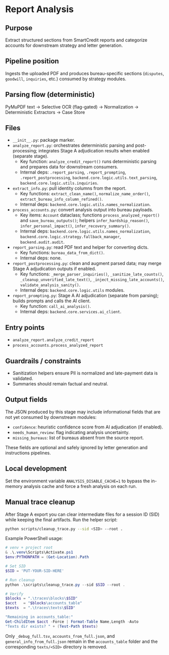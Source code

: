 # Report Analysis

## Purpose
Extract structured sections from SmartCredit reports and categorize accounts for downstream strategy and letter generation.

## Pipeline position
Ingests the uploaded PDF and produces bureau-specific sections (`disputes`, `goodwill`, `inquiries`, etc.) consumed by strategy modules.

## Parsing flow (deterministic)
PyMuPDF text → Selective OCR (flag-gated) → Normalization → Deterministic Extractors → Case Store

## Files
- `__init__.py`: package marker.
- `analyze_report.py`: orchestrates deterministic parsing and post-processing; integrates Stage A adjudication results when enabled (separate stage).
  - Key function: `analyze_credit_report()` runs deterministic parsing and prepares data for downstream consumers.
  - Internal deps: `.report_parsing`, `.report_prompting`, `.report_postprocessing`, `backend.core.logic.utils.text_parsing`, `backend.core.logic.utils.inquiries`.
- `extract_info.py`: pull identity columns from the report.
  - Key functions: `extract_clean_name()`, `normalize_name_order()`, `extract_bureau_info_column_refined()`.
  - Internal deps: `backend.core.logic.utils.names_normalization`.
- `process_accounts.py`: convert analysis output into bureau payloads.
  - Key items: `Account` dataclass; functions `process_analyzed_report()` and `save_bureau_outputs()`; helpers `infer_hardship_reason()`, `infer_personal_impact()`, `infer_recovery_summary()`.
  - Internal deps: `backend.core.logic.utils.names_normalization`, `backend.core.logic.strategy.fallback_manager`, `backend.audit.audit`.
- `report_parsing.py`: read PDF text and helper for converting dicts.
  - Key functions: `bureau_data_from_dict()`.
  - Internal deps: none.
- `report_postprocessing.py`: clean and augment parsed data; may merge Stage A adjudication outputs if enabled.
  - Key functions: `_merge_parser_inquiries()`, `_sanitize_late_counts()`, `_cleanup_unverified_late_text()`, `_inject_missing_late_accounts()`, `validate_analysis_sanity()`.
  - Internal deps: `backend.core.logic.utils` modules.
- `report_prompting.py`: Stage A AI adjudication (separate from parsing); builds prompts and calls the AI client.
  - Key function: `call_ai_analysis()`.
  - Internal deps: `backend.core.services.ai_client`.

## Entry points
- `analyze_report.analyze_credit_report`
- `process_accounts.process_analyzed_report`

## Guardrails / constraints
- Sanitization helpers ensure PII is normalized and late-payment data is validated.
- Summaries should remain factual and neutral.

## Output fields
The JSON produced by this stage may include informational fields that are not
yet consumed by downstream modules:

- `confidence`: heuristic confidence score from AI adjudication (if enabled).
- `needs_human_review`: flag indicating analysis uncertainty.
- `missing_bureaus`: list of bureaus absent from the source report.

These fields are optional and safely ignored by letter generation and
instructions pipelines.

## Local development

Set the environment variable `ANALYSIS_DISABLE_CACHE=1` to bypass the
in-memory analysis cache and force a fresh analysis on each run.

## Manual trace cleanup

After Stage A export you can clear intermediate files for a session ID (SID)
while keeping the final artifacts. Run the helper script:

```bash
python scripts/cleanup_trace.py --sid <SID> --root .
```

Example PowerShell usage:

```powershell
# venv + project root
& .\.venv\Scripts\Activate.ps1
$env:PYTHONPATH = (Get-Location).Path

# Set SID
$SID = 'PUT-YOUR-SID-HERE'

# Run cleanup
python .\scripts\cleanup_trace.py --sid $SID --root .

# Verify
$blocks = ".\traces\blocks\$SID"
$acct   = "$blocks\accounts_table"
$texts  = ".\traces\texts\$SID"

"Remaining in accounts_table:"
Get-ChildItem $acct -Force | Format-Table Name,Length -Auto
"Texts dir exists? " + (Test-Path $texts)
```

Only `_debug_full.tsv`, `accounts_from_full.json`, and
`general_info_from_full.json` remain in the `accounts_table` folder and the
corresponding `texts/<SID>` directory is removed.
